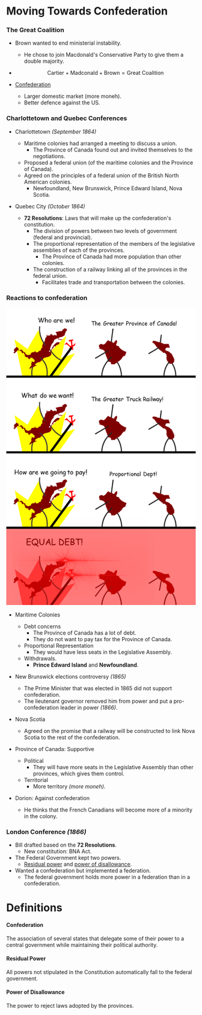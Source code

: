 # Moving Towards Confederation

### The Great Coalition

* Brown wanted to end ministerial instability.

  * He chose to join Macdonald's Conservative Party to give them a double majority.

* $$
  \text{Cartier} + \text{Madconald} + \text{Brown} = \text{Great Coalition}
  $$

* [Confederation](#confederation)

  * Larger domestic market (more moneh).
  * Better defence against the US.

### Charlottetown and Quebec Conferences

* Charlottetown *(September 1864)*

  * Maritime colonies had arranged a meeting to discuss a union.
    * The Province of Canada found out and invited themselves to the negotiations.
  * Proposed a federal union (of the maritime colonies and the Province of Canada).
  * Agreed on the principles of a federal union of the British North American colonies.
    * Newfoundland, New Brunswick, Prince Edward Island, Nova Scotia.

* Quebec City *(October 1864)*

  * **72 Resolutions**: Laws that will make up the confederation's constitution.
    * The division of powers between two levels of government (federal and provincial).
    * The proportional representation of the members of the legislative assemblies of each of the provinces.
      * The Province of Canada had more population than other colonies.
    * The construction of a railway linking all of the provinces in the federal union.
      * Facilitates trade and transportation between the colonies.

### Reactions to confederation

![EQUAL DEBT](./img/m3.png)

* Maritime Colonies
  * Debt concerns
    * The Province of Canada has a lot of debt.
    * They do not want to pay tax for the Province of Canada.
  * Proportional Representation
    * They would have less seats in the Legislative Assembly.
  * Withdrawals.
    * **Prince Edward Island** and **Newfoundland**. 
* New Brunswick elections controversy *(1865)*
  * The Prime Minister that was elected in 1865 did not support confederation.
  * The lieutenant governor removed him from power and put a pro-confederation leader in power *(1866)*.
* Nova Scotia
  * Agreed on the promise that a railway will be constructed to link Nova Scotia to the rest of the confederation.

* Province of Canada: Supportive

  * Political
    * They will have more seats in the Legislative Assembly than other provinces, which gives them control.
  * Territorial
    * More territory *(more moneh)*.
* Dorion: Against confederation
  * He thinks that the French Canadians will become more of a minority in the colony.

### London Conference *(1866)*

* Bill drafted based on the **72 Resolutions**.
  * New constitution: BNA Act.
* The Federal Government kept two powers.
  * [Residual power](#residual-power) and [power of disallowance](#power-of-disallowance).
* Wanted a confederation but implemented a federation.
  * The federal government holds more power in a federation than in a confederation.

# Definitions

#### Confederation

The association of several states that delegate some of their power to a central government while maintaining their political authority.

#### Residual Power

All powers not stipulated in the Constitution automatically fall to the federal government.

#### Power of Disallowance

The power to reject laws adopted by the provinces.